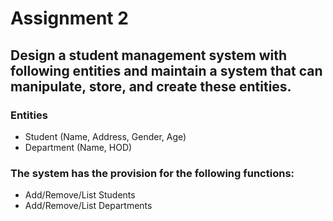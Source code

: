 # Assignment 2

## Design a student management system with following entities and maintain a system that can manipulate, store, and create these entities.

### Entities
- Student (Name, Address, Gender, Age)
- Department (Name, HOD)

### The system has the provision for the following functions:
- Add/Remove/List Students
- Add/Remove/List Departments
